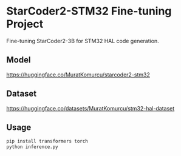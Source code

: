 # StarCoder2-STM32 Fine-tuning Project

Fine-tuning StarCoder2-3B for STM32 HAL code generation.

## Model
https://huggingface.co/MuratKomurcu/starcoder2-stm32

## Dataset
https://huggingface.co/datasets/MuratKomurcu/stm32-hal-dataset

## Usage
```bash
pip install transformers torch
python inference.py
```
